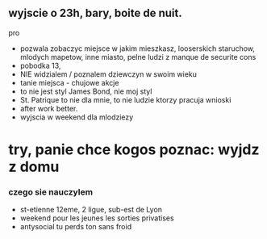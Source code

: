 
## wyjscie o 23h, bary, boite de nuit. 
pro
- pozwala zobaczyc miejsce w jakim mieszkasz, looserskich staruchow, mlodych mapetow, inne miasto, pelne ludzi z manque de securite
cons
- pobodka 13, 
- NIE widzialem / poznalem dziewczyn w swoim wieku
- tanie miejsca - chujowe akcje
- to nie jest styl James Bond, nie moj styl
- St. Patrique to nie dla mnie, to nie ludzie ktorzy pracuja
wnioski
- after work better. 
- wyjscia w weekend dla mlodziezy

# try, panie chce kogos poznac: wyjdz z domu

### czego sie nauczylem 
- st-etienne 12eme, 2 ligue, sub-est de Lyon
- weekend pour les jeunes les sorties privatises
- antysocial tu perds ton sans froid


